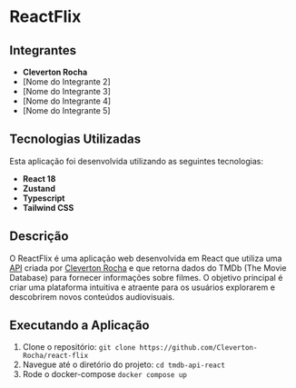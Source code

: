 # ReactFlix

## Integrantes

- **Cleverton Rocha**
- [Nome do Integrante 2]
- [Nome do Integrante 3]
- [Nome do Integrante 4]
- [Nome do Integrante 5]

## Tecnologias Utilizadas

Esta aplicação foi desenvolvida utilizando as seguintes tecnologias:

- **React 18**
- **Zustand**
- **Typescript**
- **Tailwind CSS**

## Descrição

O ReactFlix é uma aplicação web desenvolvida em React que utiliza uma [API](https://github.com/Cleverton-Rocha/Tmdb-api-java) criada por [Cleverton Rocha](https://github.com/Cleverton-Rocha) e que retorna dados do TMDb (The Movie Database) para fornecer informações sobre filmes. O objetivo principal é criar uma plataforma intuitiva e atraente para os usuários explorarem e descobrirem novos conteúdos audiovisuais.

## Executando a Aplicação

1. Clone o repositório: `git clone https://github.com/Cleverton-Rocha/react-flix`
2. Navegue até o diretório do projeto: `cd tmdb-api-react`
3. Rode o docker-compose `docker compose up`
